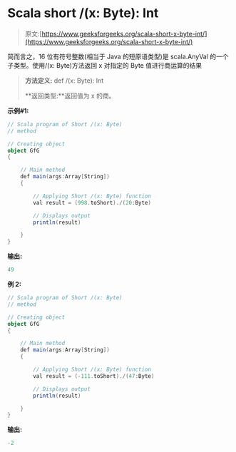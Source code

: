 # Scala short /(x: Byte): Int

> 原文:[https://www.geeksforgeeks.org/scala-short-x-byte-int/](https://www.geeksforgeeks.org/scala-short-x-byte-int/)

简而言之，16 位有符号整数(相当于 Java 的短原语类型)是 scala.AnyVal 的一个子类型。使用/(x: Byte)方法返回 x 对指定的 Byte 值进行商运算的结果

> **方法定义:** def /(x: Byte): Int
> 
> **返回类型:**返回值为 x 的商。

**示例#1:**

```scala
// Scala program of Short /(x: Byte) 
// method 

// Creating object 
object GfG 
{ 

    // Main method 
    def main(args:Array[String]) 
    { 

        // Applying Short /(x: Byte) function 
        val result = (998.toShort)./(20:Byte)

        // Displays output 
        println(result) 

    } 
} 
```

**输出:**

```scala
49

```

**例 2:**

```scala
// Scala program of Short /(x: Byte) 
// method 

// Creating object 
object GfG 
{ 

    // Main method 
    def main(args:Array[String]) 
    { 

        // Applying Short /(x: Byte) function 
        val result = (-111.toShort)./(47:Byte)

        // Displays output 
        println(result) 

    } 
} 
```

**输出:**

```scala
-2
```